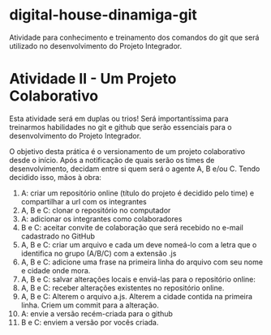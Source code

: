 # digital-house-dinamiga-git
Atividade para conhecimento e treinamento dos comandos do git que será utilizado  no desenvolvimento do Projeto Integrador.

# Atividade II - Um Projeto Colaborativo

Esta atividade será em duplas ou trios! Será importantíssima para
treinarmos habilidades no git e github que serão essenciais para o
desenvolvimento do Projeto Integrador.

O objetivo desta prática é o versionamento de um projeto colaborativo
desde o início.
Após a notificação de quais serão os times de desenvolvimento, decidam
entre si quem será o agente A, B e/ou C. Tendo decidido isso, mãos à obra:

1. A: criar um repositório online (título do projeto é decidido pelo time) e
compartilhar a url com os integrantes
2. A, B e C: clonar o repositório no computador
3. A: adicionar os integrantes como colaboradores
4. B e C: aceitar convite de colaboração que será recebido no e-mail
cadastrado no GitHub
5. A, B e C: criar um arquivo e cada um deve nomeá-lo com a letra que o
identifica no grupo (A/B/C) com a extensão .js
6. A, B e C: adicione uma frase na primeira linha do arquivo com seu
nome e cidade onde mora.
7. A, B e C: salvar alterações locais e enviá-las para o repositório online:
8. A, B e C: receber alterações existentes no repositório online.
9. A, B e C: Alterem o arquivo a.js. Alterem a cidade contida na primeira
linha. Criem um commit para a alteração.
10. A: envie a versão recém-criada para o github
11. B e C: enviem a versão por vocês criada.
